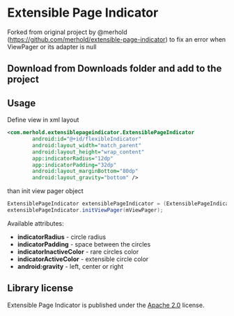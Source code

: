 # Extensible Page Indicator

Forked from original project by @merhold (https://github.com/merhold/extensible-page-indicator) to fix an error when ViewPager or its adapter is null

## Download from Downloads folder and add to the project

## Usage
Define view in xml layout
```xml
<com.merhold.extensiblepageindicator.ExtensiblePageIndicator
        android:id="@+id/flexibleIndicator"
        android:layout_width="match_parent"
        android:layout_height="wrap_content"
        app:indicatorRadius="12dp"
        app:indicatorPadding="32dp"
        android:layout_marginBottom="80dp"
        android:layout_gravity="bottom" />
```
than init view pager object
```java
ExtensiblePageIndicator extensiblePageIndicator = (ExtensiblePageIndicator) findViewById(R.id.flexibleIndicator);
extensiblePageIndicator.initViewPager(mViewPager);
```
Available attributes:

* **indicatorRadius** - circle radius
* **indicatorPadding** - space between the circles
* **indicatorInactiveColor** - rare circles color
* **indicatorActiveColor** - extensible circle color
* **android:gravity** - left, center or right

## Library license

Extensible Page Indicator is published under the [Apache 2.0](http://www.apache.org/licenses/LICENSE-2.0) license. 
